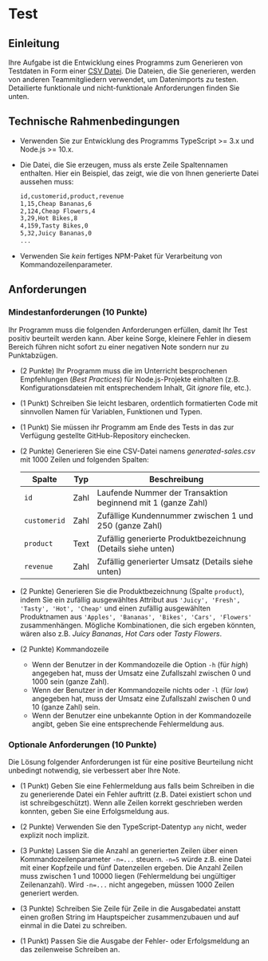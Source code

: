 # Test

## Einleitung

Ihre Aufgabe ist die Entwicklung eines Programms zum Generieren von Testdaten in Form einer [CSV Datei](https://en.wikipedia.org/wiki/Comma-separated_values). Die Dateien, die Sie generieren, werden von anderen Teammitgliedern verwendet, um Datenimports zu testen. Detailierte funktionale und nicht-funktionale Anforderungen finden Sie unten.

## Technische Rahmenbedingungen

* Verwenden Sie zur Entwicklung des Programms TypeScript >= 3.x und Node.js >= 10.x.

* Die Datei, die Sie erzeugen, muss als erste Zeile Spaltennamen enthalten. Hier ein Beispiel, das zeigt, wie die von Ihnen generierte Datei aussehen muss:

  ```txt
  id,customerid,product,revenue
  1,15,Cheap Bananas,6
  2,124,Cheap Flowers,4
  3,29,Hot Bikes,8
  4,159,Tasty Bikes,0
  5,32,Juicy Bananas,0
  ...
  ```

* Verwenden Sie *kein* fertiges NPM-Paket für Verarbeitung von Kommandozeilenparameter.

## Anforderungen

### Mindestanforderungen (10 Punkte)

Ihr Programm muss die folgenden Anforderungen erfüllen, damit Ihr Test positiv beurteilt werden kann. Aber keine Sorge, kleinere Fehler in diesem Bereich führen nicht sofort zu einer negativen Note sondern nur zu Punktabzügen.

* (2 Punkte) Ihr Programm muss die im Unterricht besprochenen Empfehlungen (*Best Practices*) für Node.js-Projekte einhalten (z.B. Konfigurationsdateien mit entsprechendem Inhalt, Git *ignore* file, etc.).

* (1 Punkt) Schreiben Sie leicht lesbaren, ordentlich formatierten Code mit sinnvollen Namen für Variablen, Funktionen und Typen.

* (1 Punkt) Sie müssen ihr Programm am Ende des Tests in das zur Verfügung gestellte GitHub-Repository einchecken.

* (2 Punkte) Generieren Sie eine CSV-Datei namens *generated-sales.csv* mit 1000 Zeilen und folgenden Spalten:

  |    Spalte    | Typ  |                         Beschreibung                         |
  | ------------ | ---- | ------------------------------------------------------------ |
  | `id`         | Zahl | Laufende Nummer der Transaktion beginnend mit 1 (ganze Zahl) |
  | `customerid` | Zahl | Zufällige Kundennummer zwischen 1 und 250 (ganze Zahl)       |
  | `product`    | Text | Zufällig generierte Produktbezeichnung (Details siehe unten) |
  | `revenue`    | Zahl | Zufällig generierter Umsatz (Details siehe unten)            |

* (2 Punkte) Generieren Sie die Produktbezeichnung (Spalte `product`), indem Sie ein zufällig ausgewähltes Attribut aus `'Juicy', 'Fresh', 'Tasty', 'Hot', 'Cheap'` und einen zufällig ausgewählten Produktnamen aus `'Apples', 'Bananas', 'Bikes', 'Cars', 'Flowers'` zusammenhängen. Mögliche Kombinationen, die sich ergeben könnten, wären also z.B. *Juicy Bananas*, *Hot Cars* oder *Tasty Flowers*.

* (2 Punkte) Kommandozeile
  * Wenn der Benutzer in der Kommandozeile die Option `-h` (für *high*) angegeben hat, muss der Umsatz eine Zufallszahl zwischen 0 und 1000 sein (ganze Zahl).
  * Wenn der Benutzer in der Kommandozeile nichts oder `-l` (für *low*) angegeben hat, muss der Umsatz eine Zufallszahl zwischen 0 und 10 (ganze Zahl) sein.
  * Wenn der Benutzer eine unbekannte Option in der Kommandozeile angibt, geben Sie eine entsprechende Fehlermeldung aus.

### Optionale Anforderungen (10 Punkte)

Die Lösung folgender Anforderungen ist für eine positive Beurteilung nicht unbedingt notwendig, sie verbessert aber Ihre Note.

* (1 Punkt) Geben Sie eine Fehlermeldung aus falls beim Schreiben in die zu generierende Datei ein Fehler auftritt (z.B. Datei existiert schon und ist schreibgeschützt). Wenn alle Zeilen korrekt geschrieben werden konnten, geben Sie eine Erfolgsmeldung aus.

* (2 Punkte) Verwenden Sie den TypeScript-Datentyp `any` nicht, weder explizit noch implizit.

* (3 Punkte) Lassen Sie die Anzahl an generierten Zeilen über einen Kommandozeilenparameter `-n=...` steuern. `-n=5` würde z.B. eine Datei mit einer Kopfzeile und fünf Datenzeilen ergeben. Die Anzahl Zeilen muss zwischen 1 und 10000 liegen (Fehlermeldung bei ungültiger Zeilenanzahl). Wird `-n=...` nicht angegeben, müssen 1000 Zeilen generiert werden.

* (3 Punkte) Schreiben Sie Zeile für Zeile in die Ausgabedatei anstatt einen großen String im Hauptspeicher zusammenzubauen und auf einmal in die Datei zu schreiben.

* (1 Punkt) Passen Sie die Ausgabe der Fehler- oder Erfolgsmeldung an das zeilenweise Schreiben an.
